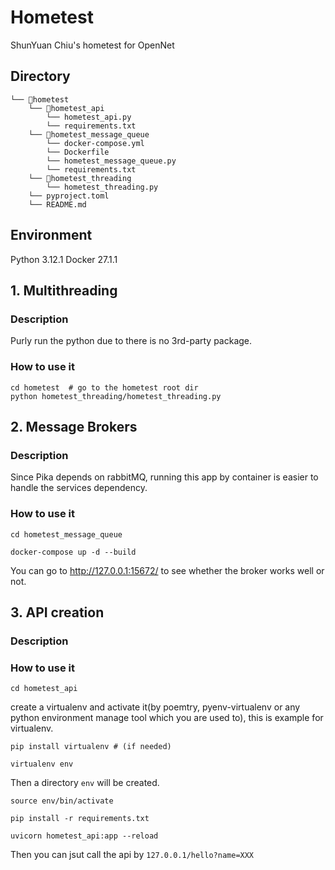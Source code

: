 # Hometest

ShunYuan Chiu's hometest for OpenNet


## Directory
```
└── 📁hometest
    └── 📁hometest_api
        └── hometest_api.py
        └── requirements.txt
    └── 📁hometest_message_queue
        └── docker-compose.yml
        └── Dockerfile
        └── hometest_message_queue.py
        └── requirements.txt
    └── 📁hometest_threading
        └── hometest_threading.py
    └── pyproject.toml
    └── README.md
```



## Environment
Python 3.12.1
Docker 27.1.1

## 1. Multithreading
### Description
Purly run the python due to there is no 3rd-party package.

### How to use it


``` shell=
cd hometest  # go to the hometest root dir
python hometest_threading/hometest_threading.py
```

## 2. Message Brokers
### Description
Since Pika depends on rabbitMQ, running this app by container is easier to handle the services dependency.

### How to use it
``` shell=
cd hometest_message_queue
```

```shell=
docker-compose up -d --build
```

You can go to http://127.0.0.1:15672/ to see whether the broker works well or not.

## 3. API creation
### Description


### How to use it

```shell=
cd hometest_api 
```

create a virtualenv and activate it(by poemtry, pyenv-virtualenv or any python environment manage tool which you are used to), this is example for virtualenv.


```shell=
pip install virtualenv # (if needed)
```
```shell=
virtualenv env
```
Then a directory `env` will be created.

```shell=
source env/bin/activate
```


```shell=
pip install -r requirements.txt
```
```shell=
uvicorn hometest_api:app --reload
```

Then you can jsut call the api by
`127.0.0.1/hello?name=XXX`


